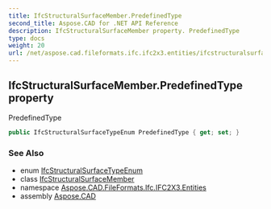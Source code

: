```yaml
---
title: IfcStructuralSurfaceMember.PredefinedType
second_title: Aspose.CAD for .NET API Reference
description: IfcStructuralSurfaceMember property. PredefinedType
type: docs
weight: 20
url: /net/aspose.cad.fileformats.ifc.ifc2x3.entities/ifcstructuralsurfacemember/predefinedtype/
---
```

## IfcStructuralSurfaceMember.PredefinedType property

PredefinedType

```csharp
public IfcStructuralSurfaceTypeEnum PredefinedType { get; set; }
```

### See Also

* enum [IfcStructuralSurfaceTypeEnum](../../../aspose.cad.fileformats.ifc.ifc2x3.types/ifcstructuralsurfacetypeenum/)
* class [IfcStructuralSurfaceMember](../)
* namespace [Aspose.CAD.FileFormats.Ifc.IFC2X3.Entities](../../ifcstructuralsurfacemember/)
* assembly [Aspose.CAD](../../../)



